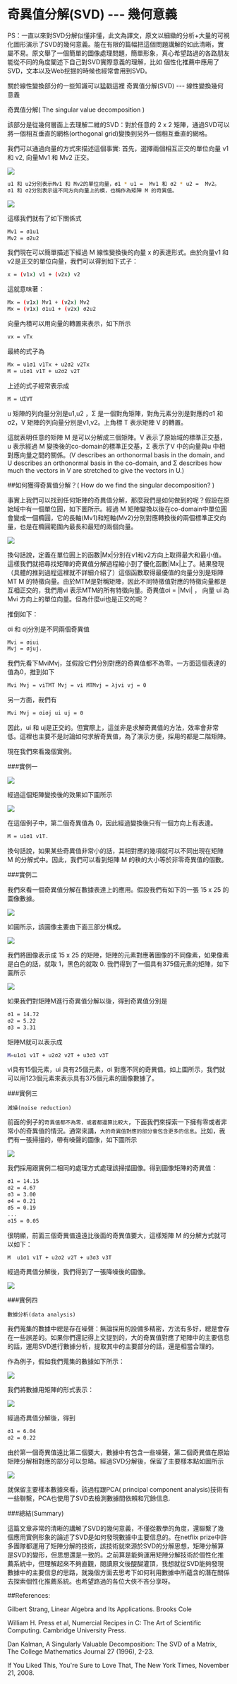 # 奇異值分解(SVD) --- 幾何意義


PS：一直以來對SVD分解似懂非懂，此文為譯文，原文以細緻的分析+大量的可視化圖形演示了SVD的幾何意義。能在有限的篇幅把這個問題講解的如此清晰，實屬不易。原文舉了一個簡單的圖像處理問題，簡單形象，真心希望路過的各路朋友能從不同的角度闡述下自己對SVD實際意義的理解，比如 個性化推薦中應用了SVD，文本以及Web挖掘的時候也經常會用到SVD。


關於線性變換部分的一些知識可以猛戳這裡  奇異值分解(SVD) --- 線性變換幾何意義

奇異值分解( The singular value decomposition )

該部分是從幾何層面上去理解二維的SVD：對於任意的 2 x 2 矩陣，通過SVD可以將一個相互垂直的網格(orthogonal grid)變換到另外一個相互垂直的網格。

我們可以通過向量的方式來描述這個事實: 首先，選擇兩個相互正交的單位向量 v1 和 v2, 向量Mv1 和 Mv2 正交。




![](images/160736fh0w66wp0lnh16a6.jpg)

```sh
u1 和 u2分別表示Mv1 和 Mv2的單位向量，σ1 * u1 =  Mv1 和 σ2 * u2 =  Mv2。
σ1 和 σ2分別表示這不同方向向量上的模，也稱作為矩陣 M 的奇異值。
```


![](images/160758t0l80hh2si1igz8t.jpg)


這樣我們就有了如下關係式

```sh
Mv1 = σ1u1 
Mv2 = σ2u2
```

我們現在可以簡單描述下經過 M 線性變換後的向量 x 的表達形式。由於向量v1 和 v2是正交的單位向量，我們可以得到如下式子：

```sh
x = (v1x) v1 + (v2x) v2
```

這就意味著：

```sh
Mx = (v1x) Mv1 + (v2x) Mv2 
Mx = (v1x) σ1u1 + (v2x) σ2u2
```

向量內積可以用向量的轉置來表示，如下所示

```sh
vx = vTx
```

最終的式子為

```sh
Mx = u1σ1 v1Tx + u2σ2 v2Tx 
M = u1σ1 v1T + u2σ2 v2T
```

上述的式子經常表示成

```sh
M = UΣVT
```

u 矩陣的列向量分別是u1,u2 ，Σ 是一個對角矩陣，對角元素分別是對應的σ1 和 σ2，V 矩陣的列向量分別是v1,v2。上角標 T 表示矩陣 V 的轉置。



這就表明任意的矩陣 M 是可以分解成三個矩陣。V 表示了原始域的標準正交基，u 表示經過 M 變換後的co-domain的標準正交基，Σ 表示了V 中的向量與u 中相對應向量之間的關係。(V describes an orthonormal basis in the domain, and U describes an orthonormal basis in the co-domain, and Σ describes how much the vectors in V are stretched to give the vectors in U.)

##如何獲得奇異值分解？( How do we find the singular decomposition? )

   事實上我們可以找到任何矩陣的奇異值分解，那麼我們是如何做到的呢？假設在原始域中有一個單位圓，如下圖所示。經過 M 矩陣變換以後在co-domain中單位圓會變成一個橢圓，它的長軸(Mv1)和短軸(Mv2)分別對應轉換後的兩個標準正交向量，也是在橢圓範圍內最長和最短的兩個向量。

![](images/161009lqhyybmwnwa6toag.jpg)


換句話說，定義在單位圓上的函數|Mx|分別在v1和v2方向上取得最大和最小值。這樣我們就把尋找矩陣的奇異值分解過程縮小到了優化函數|Mx|上了。結果發現（具體的推到過程這裡就不詳細介紹了）這個函數取得最優值的向量分別是矩陣 MT M 的特徵向量。由於MTM是對稱矩陣，因此不同特徵值對應的特徵向量都是互相正交的，我們用vi 表示MTM的所有特徵向量。奇異值σi = |Mvi| ， 向量 ui 為 Mvi 方向上的單位向量。但為什麼ui也是正交的呢？

推倒如下：

σi 和 σj分別是不同兩個奇異值

```sh
Mvi = σiui 
Mvj = σjuj.
```

我們先看下MviMvj，並假設它們分別對應的奇異值都不為零。一方面這個表達的值為0，推到如下

```sh
Mvi Mvj = viTMT Mvj = vi MTMvj = λjvi vj = 0
```

另一方面，我們有

```sh
Mvi Mvj = σiσj ui uj = 0
```


因此，ui 和 uj是正交的。但實際上，這並非是求解奇異值的方法，效率會非常低。這裡也主要不是討論如何求解奇異值，為了演示方便，採用的都是二階矩陣。

現在我們來看幾個實例。

###實例一

![](images/img.4.gif)

經過這個矩陣變換後的效果如下圖所示




![](images/1613544t1an5m6n5uagmcn.jpg)


在這個例子中，第二個奇異值為 0，因此經過變換後只有一個方向上有表達。

```sh
M = u1σ1 v1T.
```

換句話說，如果某些奇異值非常小的話，其相對應的幾項就可以不同出現在矩陣 M 的分解式中。因此，我們可以看到矩陣 M 的秩的大小等於非零奇異值的個數。

###實例二

我們來看一個奇異值分解在數據表達上的應用。假設我們有如下的一張 15 x 25 的圖像數據。

![](images/svd.O.gif)

如圖所示，該圖像主要由下面三部分構成。



![](images/1615308zvpiyyjjddv8em8.jpg)

我們將圖像表示成 15 x 25 的矩陣，矩陣的元素對應著圖像的不同像素，如果像素是白色的話，就取 1，黑色的就取 0. 我們得到了一個具有375個元素的矩陣，如下圖所示


![](images/161551ssgo7433rqg3vvoy.jpg)

如果我們對矩陣M進行奇異值分解以後，得到奇異值分別是

```sh
σ1 = 14.72 
σ2 = 5.22 
σ3 = 3.31
```

矩陣M就可以表示成

```sh
M=u1σ1 v1T + u2σ2 v2T + u3σ3 v3T
```

vi具有15個元素，ui 具有25個元素，σi 對應不同的奇異值。如上圖所示，我們就可以用123個元素來表示具有375個元素的圖像數據了。

###實例三

`減噪(noise reduction)`

前面的例子的`奇異值都不為零，或者都還算比較大`，下面我們來探索一下擁有零或者非常小的奇異值的情況。通常來講，`大的奇異值對應的部分會包含更多的信息`。比如，我們有一張掃描的，帶有噪聲的圖像，如下圖所示


![](images/noise.gif)

我們採用跟實例二相同的處理方式處理該掃描圖像。得到圖像矩陣的奇異值：

```sh
σ1 = 14.15 
σ2 = 4.67 
σ3 = 3.00 
σ4 = 0.21 
σ5 = 0.19 
... 
σ15 = 0.05
```

很明顯，前面三個奇異值遠遠比後面的奇異值要大，這樣矩陣 M 的分解方式就可以如下：

```sh
M  u1σ1 v1T + u2σ2 v2T + u3σ3 v3T
```

經過奇異值分解後，我們得到了一張降噪後的圖像。

![](images/161736ytlba9rjzr8azcil.jpg)

###實例四

`數據分析(data analysis)`

我們蒐集的數據中總是存在噪聲：無論採用的設備多精密，方法有多好，總是會存在一些誤差的。如果你們還記得上文提到的，大的奇異值對應了矩陣中的主要信息的話，運用SVD進行數據分析，提取其中的主要部分的話，還是相當合理的。

作為例子，假如我們蒐集的數據如下所示：

![](images/random.data.gif)

我們將數據用矩陣的形式表示：

![](images/161851gmlgg667vmvvh6gl.jpg)


經過奇異值分解後，得到

```sh
σ1 = 6.04 
σ2 = 0.22
```


由於第一個奇異值遠比第二個要大，數據中有包含一些噪聲，第二個奇異值在原始矩陣分解相對應的部分可以忽略。經過SVD分解後，保留了主要樣本點如圖所示

![](images/random.data.svd.gif)

就保留主要樣本數據來看，該過程跟PCA( principal component analysis)技術有一些聯繫，PCA也使用了SVD去檢測數據間依賴和冗餘信息.

###總結(Summary)

這篇文章非常的清晰的講解了SVD的幾何意義，不僅從數學的角度，還聯繫了幾個應用實例形象的論述了SVD是如何發現數據中主要信息的。在netflix prize中許多團隊都運用了矩陣分解的技術，該技術就來源於SVD的分解思想，矩陣分解算是SVD的變形，但思想還是一致的。之前算是能夠運用矩陣分解技術於個性化推薦系統中，但理解起來不夠直觀，閱讀原文後醍醐灌頂，我想就從SVD能夠發現數據中的主要信息的思路，就幾個方面去思考下如何利用數據中所蘊含的潛在關係去探索個性化推薦系統。也希望路過的各位大俠不吝分享呀。


##References:

Gilbert Strang, Linear Algebra and Its Applications. Brooks Cole

William H. Press et al, Numercial Recipes in C: The Art of Scientific Computing. Cambridge University Press.

Dan Kalman, A Singularly Valuable Decomposition: The SVD of a Matrix, The College Mathematics Journal 27 (1996), 2-23.

If You Liked This, You're Sure to Love That, The New York Times, November 21, 2008.


